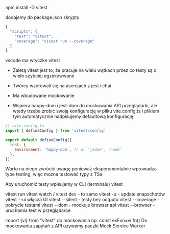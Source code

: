 npm install -D vitest

dodajemy do package.json skrypty
```js
{
  "scripts": {
    "test": "vitest",
    "coverage": "vitest run --coverage"
  }
}
```

vscode ma wtyczke vitest

* Zaletą vitest jest to, że pracuje na wielu wątkach przez co testy są o wiele szybciej egzekowwane

* Twórcy wzorowali się na asercjach z jest i chai

* Ma wbudowane mockowanie

* Wspiera happy-dom i jest-dom do mockowania API przeglądarki, ale wtedy trzeba zrobić swoją konfigurację w pliku vite.config.ts i plikiem tym automatycznie nadpisujemy defaultową konfigurację:

```js
// vite.config.ts
import { defineConfig } from 'vitest/config'

export default defineConfig({
  test: {
    environment: 'happy-dom', // or 'jsdom', 'node'
  },
})
```

Warto na niego zwrócić uwagę ponieważ eksperymentalnie wprowadza type testing, więc można testować typy z TSa

Aby uruchomić testy wpisujemy w CLI (terminalu) vitest

vitest run
vitest watch / vitest dev - to samo
vitest -u - update snapschotów
vitest --ui włącza UI
vitest --silent - testy bez outputu
vitest --coverage - pokrycie testami
vitest --dom - mockuje browser api
vitest --browser - uruchamia test w przeglądarce

import {vi} from "vitest" do mockowania
np. const exFun=vi.fn()
Do mockowania zapytań z API używamy paczki Mock Service Worker